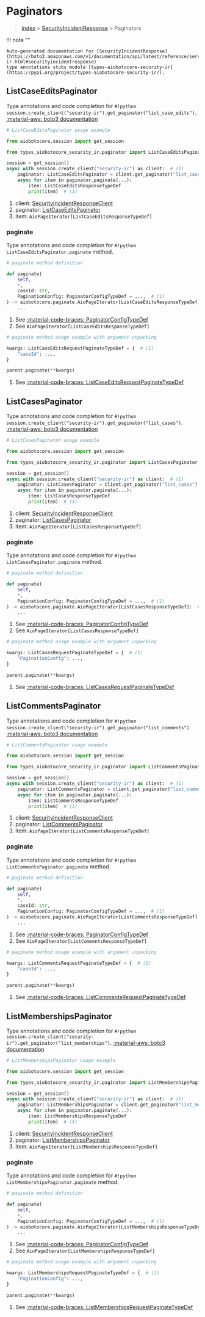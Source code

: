 # Paginators

> [Index](../README.md) > [SecurityIncidentResponse](./README.md) > Paginators

!!! note ""

    Auto-generated documentation for [SecurityIncidentResponse](https://boto3.amazonaws.com/v1/documentation/api/latest/reference/services/security-ir.html#securityincidentresponse)
    type annotations stubs module [types-aiobotocore-security-ir](https://pypi.org/project/types-aiobotocore-security-ir/).

## ListCaseEditsPaginator

Type annotations and code completion for `#!python session.create_client("security-ir").get_paginator("list_case_edits")`.
[:material-aws: boto3 documentation](https://boto3.amazonaws.com/v1/documentation/api/latest/reference/services/security-ir/paginator/ListCaseEdits.html#SecurityIncidentResponse.Paginator.ListCaseEdits)

```python
# ListCaseEditsPaginator usage example

from aiobotocore.session import get_session

from types_aiobotocore_security_ir.paginator import ListCaseEditsPaginator

session = get_session()
async with session.create_client("security-ir") as client:  # (1)
    paginator: ListCaseEditsPaginator = client.get_paginator("list_case_edits")  # (2)
    async for item in paginator.paginate(...):
        item: ListCaseEditsResponseTypeDef
        print(item)  # (3)
```

1. client: [SecurityIncidentResponseClient](./client.md)
2. paginator: [ListCaseEditsPaginator](./paginators.md#listcaseeditspaginator)
3. item: `AioPageIterator[ListCaseEditsResponseTypeDef]`


### paginate

Type annotations and code completion for `#!python ListCaseEditsPaginator.paginate` method.

```python
# paginate method definition

def paginate(
    self,
    *,
    caseId: str,
    PaginationConfig: PaginatorConfigTypeDef = ...,  # (1)
) -> aiobotocore.paginate.AioPageIterator[ListCaseEditsResponseTypeDef]:  # (2)
    ...
```

1. See [:material-code-braces: PaginatorConfigTypeDef](./type_defs.md#paginatorconfigtypedef)
2. See `AioPageIterator[ListCaseEditsResponseTypeDef]`


```python
# paginate method usage example with argument unpacking

kwargs: ListCaseEditsRequestPaginateTypeDef = {  # (1)
    "caseId": ...,
}

parent.paginate(**kwargs)
```

1. See [:material-code-braces: ListCaseEditsRequestPaginateTypeDef](./type_defs.md#listcaseeditsrequestpaginatetypedef)
## ListCasesPaginator

Type annotations and code completion for `#!python session.create_client("security-ir").get_paginator("list_cases")`.
[:material-aws: boto3 documentation](https://boto3.amazonaws.com/v1/documentation/api/latest/reference/services/security-ir/paginator/ListCases.html#SecurityIncidentResponse.Paginator.ListCases)

```python
# ListCasesPaginator usage example

from aiobotocore.session import get_session

from types_aiobotocore_security_ir.paginator import ListCasesPaginator

session = get_session()
async with session.create_client("security-ir") as client:  # (1)
    paginator: ListCasesPaginator = client.get_paginator("list_cases")  # (2)
    async for item in paginator.paginate(...):
        item: ListCasesResponseTypeDef
        print(item)  # (3)
```

1. client: [SecurityIncidentResponseClient](./client.md)
2. paginator: [ListCasesPaginator](./paginators.md#listcasespaginator)
3. item: `AioPageIterator[ListCasesResponseTypeDef]`


### paginate

Type annotations and code completion for `#!python ListCasesPaginator.paginate` method.

```python
# paginate method definition

def paginate(
    self,
    *,
    PaginationConfig: PaginatorConfigTypeDef = ...,  # (1)
) -> aiobotocore.paginate.AioPageIterator[ListCasesResponseTypeDef]:  # (2)
    ...
```

1. See [:material-code-braces: PaginatorConfigTypeDef](./type_defs.md#paginatorconfigtypedef)
2. See `AioPageIterator[ListCasesResponseTypeDef]`


```python
# paginate method usage example with argument unpacking

kwargs: ListCasesRequestPaginateTypeDef = {  # (1)
    "PaginationConfig": ...,
}

parent.paginate(**kwargs)
```

1. See [:material-code-braces: ListCasesRequestPaginateTypeDef](./type_defs.md#listcasesrequestpaginatetypedef)
## ListCommentsPaginator

Type annotations and code completion for `#!python session.create_client("security-ir").get_paginator("list_comments")`.
[:material-aws: boto3 documentation](https://boto3.amazonaws.com/v1/documentation/api/latest/reference/services/security-ir/paginator/ListComments.html#SecurityIncidentResponse.Paginator.ListComments)

```python
# ListCommentsPaginator usage example

from aiobotocore.session import get_session

from types_aiobotocore_security_ir.paginator import ListCommentsPaginator

session = get_session()
async with session.create_client("security-ir") as client:  # (1)
    paginator: ListCommentsPaginator = client.get_paginator("list_comments")  # (2)
    async for item in paginator.paginate(...):
        item: ListCommentsResponseTypeDef
        print(item)  # (3)
```

1. client: [SecurityIncidentResponseClient](./client.md)
2. paginator: [ListCommentsPaginator](./paginators.md#listcommentspaginator)
3. item: `AioPageIterator[ListCommentsResponseTypeDef]`


### paginate

Type annotations and code completion for `#!python ListCommentsPaginator.paginate` method.

```python
# paginate method definition

def paginate(
    self,
    *,
    caseId: str,
    PaginationConfig: PaginatorConfigTypeDef = ...,  # (1)
) -> aiobotocore.paginate.AioPageIterator[ListCommentsResponseTypeDef]:  # (2)
    ...
```

1. See [:material-code-braces: PaginatorConfigTypeDef](./type_defs.md#paginatorconfigtypedef)
2. See `AioPageIterator[ListCommentsResponseTypeDef]`


```python
# paginate method usage example with argument unpacking

kwargs: ListCommentsRequestPaginateTypeDef = {  # (1)
    "caseId": ...,
}

parent.paginate(**kwargs)
```

1. See [:material-code-braces: ListCommentsRequestPaginateTypeDef](./type_defs.md#listcommentsrequestpaginatetypedef)
## ListMembershipsPaginator

Type annotations and code completion for `#!python session.create_client("security-ir").get_paginator("list_memberships")`.
[:material-aws: boto3 documentation](https://boto3.amazonaws.com/v1/documentation/api/latest/reference/services/security-ir/paginator/ListMemberships.html#SecurityIncidentResponse.Paginator.ListMemberships)

```python
# ListMembershipsPaginator usage example

from aiobotocore.session import get_session

from types_aiobotocore_security_ir.paginator import ListMembershipsPaginator

session = get_session()
async with session.create_client("security-ir") as client:  # (1)
    paginator: ListMembershipsPaginator = client.get_paginator("list_memberships")  # (2)
    async for item in paginator.paginate(...):
        item: ListMembershipsResponseTypeDef
        print(item)  # (3)
```

1. client: [SecurityIncidentResponseClient](./client.md)
2. paginator: [ListMembershipsPaginator](./paginators.md#listmembershipspaginator)
3. item: `AioPageIterator[ListMembershipsResponseTypeDef]`


### paginate

Type annotations and code completion for `#!python ListMembershipsPaginator.paginate` method.

```python
# paginate method definition

def paginate(
    self,
    *,
    PaginationConfig: PaginatorConfigTypeDef = ...,  # (1)
) -> aiobotocore.paginate.AioPageIterator[ListMembershipsResponseTypeDef]:  # (2)
    ...
```

1. See [:material-code-braces: PaginatorConfigTypeDef](./type_defs.md#paginatorconfigtypedef)
2. See `AioPageIterator[ListMembershipsResponseTypeDef]`


```python
# paginate method usage example with argument unpacking

kwargs: ListMembershipsRequestPaginateTypeDef = {  # (1)
    "PaginationConfig": ...,
}

parent.paginate(**kwargs)
```

1. See [:material-code-braces: ListMembershipsRequestPaginateTypeDef](./type_defs.md#listmembershipsrequestpaginatetypedef)
